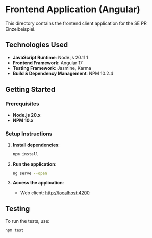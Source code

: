# Frontend Application (Angular)

This directory contains the frontend client application for the SE PR Einzelbeispiel.

## Technologies Used
- **JavaScript Runtime**: Node.js 20.11.1
- **Frontend Framework**: Angular 17
- **Testing Framework**: Jasmine, Karma
- **Build & Dependency Management**: NPM 10.2.4

## Getting Started
### Prerequisites
- **Node.js 20.x**
- **NPM 10.x**

### Setup Instructions
1. **Install dependencies**:
    ```bash
    npm install
    ```

2. **Run the application**:
    ```bash
    ng serve --open
    ```

3. **Access the application**:
   - Web client: [http://localhost:4200](http://localhost:4200)

## Testing
To run the tests, use:
```bash
npm test
```
```
